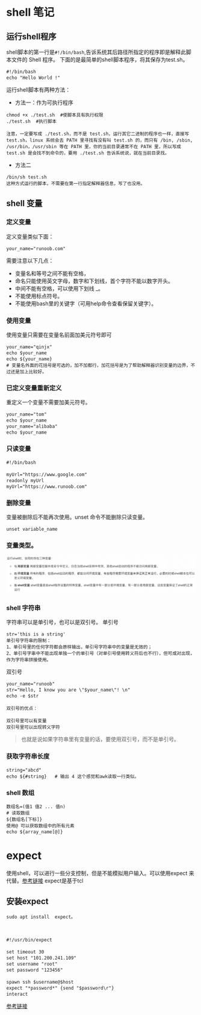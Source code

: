 # shell 笔记
## 运行shell程序
shell脚本的第一行是`#!/bin/bash`,告诉系统其后路径所指定的程序即是解释此脚本文件的 Shell 程序。
下面的是最简单的shell脚本程序，将其保存为test.sh。
```
#!/bin/bash
echo "Hello World !"
```
运行shell脚本有两种方法：
- 方法一：作为可执行程序
```
chmod +x ./test.sh  #使脚本具有执行权限
./test.sh  #执行脚本

注意，一定要写成 ./test.sh，而不是 test.sh，运行其它二进制的程序也一样，直接写 test.sh，linux 系统会去 PATH 里寻找有没有叫 test.sh 的，而只有 /bin, /sbin, /usr/bin，/usr/sbin 等在 PATH 里，你的当前目录通常不在 PATH 里，所以写成 test.sh 是会找不到命令的，要用 ./test.sh 告诉系统说，就在当前目录找。
```
- 方法二
```
/bin/sh test.sh
这种方式运行的脚本，不需要在第一行指定解释器信息，写了也没用。
```
## shell 变量
### 定义变量
定义变量类似下面：
```
your_name="runoob.com"
```
需要注意以下几点：
- 变量名和等号之间不能有空格，
- 命名只能使用英文字母，数字和下划线，首个字符不能以数字开头。
- 中间不能有空格，可以使用下划线 _。
- 不能使用标点符号。
- 不能使用bash里的关键字（可用help命令查看保留关键字）。
### 使用变量
使用变量只需要在变量名前面加美元符号即可
```
your_name="qinjx"
echo $your_name
echo ${your_name}
# 变量名外面的花括号是可选的，加不加都行，加花括号是为了帮助解释器识别变量的边界，不过还是加上比较好。
```
### 已定义变量重新定义
重定义一个变量不需要加美元符号。
```
your_name="tom"
echo $your_name
your_name="alibaba"
echo $your_name
```
### 只读变量
```
#!/bin/bash

myUrl="https://www.google.com"
readonly myUrl
myUrl="https://www.runoob.com"
```
### 删除变量
变量被删除后不能再次使用。unset 命令不能删除只读变量。
```
unset variable_name
```
### 变量类型。
![2022-07-30-12-25-28.png](shell_note.assets/2022-07-30-12-25-28.png)
### shell 字符串
字符串可以是单引号，也可以是双引号。
单引号
```
str='this is a string'
单引号字符串的限制：
1、单引号里的任何字符都会原样输出，单引号字符串中的变量是无效的；
2、单引号字串中不能出现单独一个的单引号（对单引号使用转义符后也不行），但可成对出现，作为字符串拼接使用。
```
双引号
```
your_name="runoob"
str="Hello, I know you are \"$your_name\"! \n"
echo -e $str

双引号的优点：

双引号里可以有变量
双引号里可以出现转义字符
```
> 也就是说如果字符串里有变量的话，要使用双引号，而不是单引号。
### 获取字符串长度
```
string="abcd"
echo ${#string}   # 输出 4 这个感觉和awk读取一行类似。
```
### shell 数组
```
数组名=(值1 值2 ... 值n)
# 读取数组
${数组名[下标]}
使用@ 可以获取数组中的所有元素
echo ${array_name[@]}
```

# expect
使用shell，可以进行一些分支控制，但是不能模拟用户输入。可以使用expect 来代替。[参考链接](https://cloud.tencent.com/developer/article/1702986)
expect是基于tcl
## 安装expect
```
sudo apt install  expect。
```
##
```

#!/usr/bin/expect

set timeout 30
set host "101.200.241.109"
set username "root"
set password "123456"

spawn ssh $username@$host
expect "*password*" {send "$password\r"}
interact
```
[参考链接](https://cloud.tencent.com/developer/article/1691063?from=article.detail.1702986)
